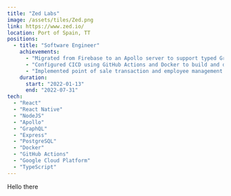 ```yaml
---
title: "Zed Labs"
image: /assets/tiles/Zed.png
link: https://www.zed.io/
location: Port of Spain, TT
positions:
  - title: "Software Engineer"
    achievements:
      - "Migrated from Firebase to an Apollo server to support typed GraphQL requests for authentication and wallet transactions."
      - "Configured CICD using GitHub Actions and Docker to build and deploy our server to a staging environment."
      - "Implemented point of sale transaction and employee management features for merchants to manage e-money payments."
    duration:
      start: "2022-01-13"
      end: "2022-07-31"
tech:
  - "React"
  - "React Native"
  - "NodeJS"
  - "Apollo"
  - "GraphQL"
  - "Express"
  - "PostgreSQL"
  - "Docker"
  - "GitHub Actions"
  - "Google Cloud Platform"
  - "TypeScript"
---
```


Hello there

